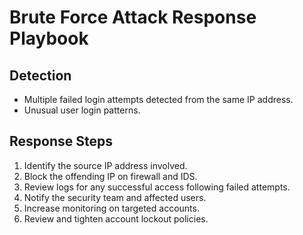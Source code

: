 # Brute Force Attack Response Playbook

## Detection

- Multiple failed login attempts detected from the same IP address.
- Unusual user login patterns.

## Response Steps

1. Identify the source IP address involved.
2. Block the offending IP on firewall and IDS.
3. Review logs for any successful access following failed attempts.
4. Notify the security team and affected users.
5. Increase monitoring on targeted accounts.
6. Review and tighten account lockout policies.

